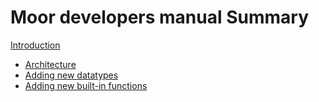 # Moor developers manual Summary
[Introduction](intro.md)

- [Architecture](architecture.md)
- [Adding new datatypes](adding-datatypes.md)
- [Adding new built-in functions](adding-builtins.md)

